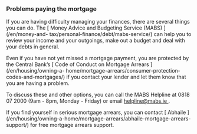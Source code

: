 ###  Problems paying the mortgage

If you are having difficulty managing your finances, there are several things
you can do. The [ Money Advice and Budgeting Service (MABS) ](/en/money-and-
tax/personal-finance/debt/mabs-service/) can help you to review your income
and your outgoings, make out a budget and deal with your debts in general.

Even if you have not yet missed a mortgage payment, you are protected by the
Central Bank’s [ Code of Conduct on Mortgage Arrears ](/en/housing/owning-a-
home/mortgage-arrears/consumer-protection-codes-and-mortgages/) if you contact
your lender and let them know that you are having a problem.

To discuss these and other options, you can call the MABS Helpline at 0818 07
2000 (9am - 8pm, Monday - Friday) or email [ helpline@mabs.ie
](mailto:helpline@mabs.ie) .

If you find yourself in serious mortgage arrears, you can contact [ Abhaile
](/en/housing/owning-a-home/mortgage-arrears/abhaile-mortgage-arrears-
support/) for free mortgage arrears support.
